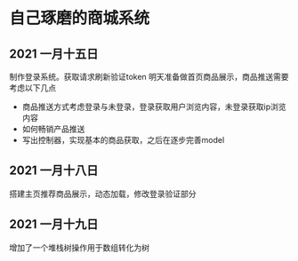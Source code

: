 <!--
 * @name: wjl
 * @Date: 2021-01-17 15:52:21
 * @LastEditTime: 2021-01-19 21:00:27
-->

自己琢磨的商城系统
===============
## 2021 一月十五日

制作登录系统。获取请求刷新验证token
明天准备做首页商品展示，商品推送需要考虑以下几点
* 商品推送方式考虑登录与未登录，登录获取用户浏览内容，未登录获取ip浏览内容
* 如何畅销产品推送
* 写出控制器，实现基本的商品获取，之后在逐步完善model

## 2021 一月十八日

搭建主页推荐商品展示，动态加载，修改登录验证部分

## 2021 一月十九日
增加了一个堆栈树操作用于数组转化为树